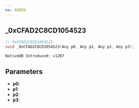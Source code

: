 ```yaml
---
ns: AUDIO
---
```

## _0xCFAD2C8CD1054523

```c
// 0xCFAD2C8CD1054523
void _0xCFAD2C8CD1054523(Any p0, Any p1, Any p2, Any p3);
```

```
NativeDB Introduced: v1207
```

## Parameters
* **p0**:
* **p1**:
* **p2**:
* **p3**:
